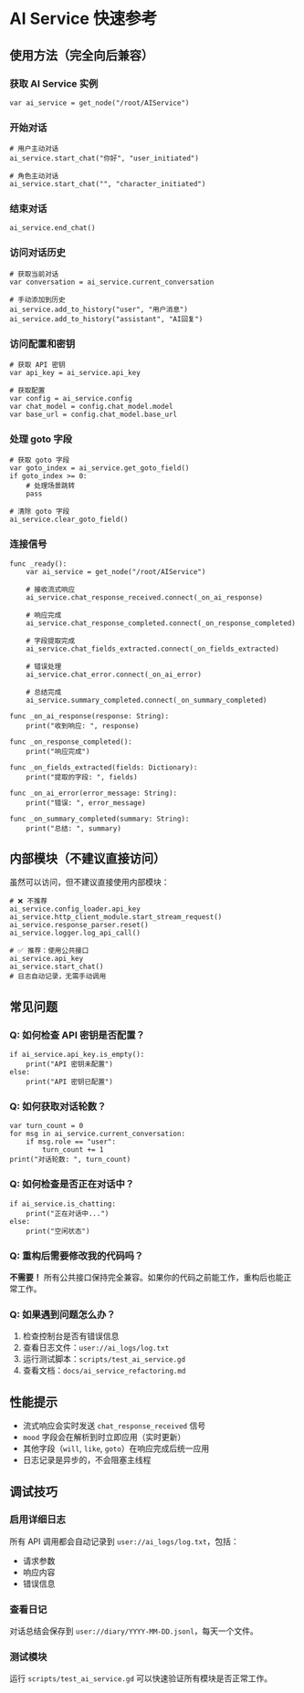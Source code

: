 # AI Service 快速参考

## 使用方法（完全向后兼容）

### 获取 AI Service 实例

```gdscript
var ai_service = get_node("/root/AIService")
```

### 开始对话

```gdscript
# 用户主动对话
ai_service.start_chat("你好", "user_initiated")

# 角色主动对话
ai_service.start_chat("", "character_initiated")
```

### 结束对话

```gdscript
ai_service.end_chat()
```

### 访问对话历史

```gdscript
# 获取当前对话
var conversation = ai_service.current_conversation

# 手动添加到历史
ai_service.add_to_history("user", "用户消息")
ai_service.add_to_history("assistant", "AI回复")
```

### 访问配置和密钥

```gdscript
# 获取 API 密钥
var api_key = ai_service.api_key

# 获取配置
var config = ai_service.config
var chat_model = config.chat_model.model
var base_url = config.chat_model.base_url
```

### 处理 goto 字段

```gdscript
# 获取 goto 字段
var goto_index = ai_service.get_goto_field()
if goto_index >= 0:
    # 处理场景跳转
    pass

# 清除 goto 字段
ai_service.clear_goto_field()
```

### 连接信号

```gdscript
func _ready():
    var ai_service = get_node("/root/AIService")
    
    # 接收流式响应
    ai_service.chat_response_received.connect(_on_ai_response)
    
    # 响应完成
    ai_service.chat_response_completed.connect(_on_response_completed)
    
    # 字段提取完成
    ai_service.chat_fields_extracted.connect(_on_fields_extracted)
    
    # 错误处理
    ai_service.chat_error.connect(_on_ai_error)
    
    # 总结完成
    ai_service.summary_completed.connect(_on_summary_completed)

func _on_ai_response(response: String):
    print("收到响应: ", response)

func _on_response_completed():
    print("响应完成")

func _on_fields_extracted(fields: Dictionary):
    print("提取的字段: ", fields)

func _on_ai_error(error_message: String):
    print("错误: ", error_message)

func _on_summary_completed(summary: String):
    print("总结: ", summary)
```

## 内部模块（不建议直接访问）

虽然可以访问，但不建议直接使用内部模块：

```gdscript
# ❌ 不推荐
ai_service.config_loader.api_key
ai_service.http_client_module.start_stream_request()
ai_service.response_parser.reset()
ai_service.logger.log_api_call()

# ✅ 推荐：使用公共接口
ai_service.api_key
ai_service.start_chat()
# 日志自动记录，无需手动调用
```

## 常见问题

### Q: 如何检查 API 密钥是否配置？

```gdscript
if ai_service.api_key.is_empty():
    print("API 密钥未配置")
else:
    print("API 密钥已配置")
```

### Q: 如何获取对话轮数？

```gdscript
var turn_count = 0
for msg in ai_service.current_conversation:
    if msg.role == "user":
        turn_count += 1
print("对话轮数: ", turn_count)
```

### Q: 如何检查是否正在对话中？

```gdscript
if ai_service.is_chatting:
    print("正在对话中...")
else:
    print("空闲状态")
```

### Q: 重构后需要修改我的代码吗？

**不需要！** 所有公共接口保持完全兼容。如果你的代码之前能工作，重构后也能正常工作。

### Q: 如果遇到问题怎么办？

1. 检查控制台是否有错误信息
2. 查看日志文件：`user://ai_logs/log.txt`
3. 运行测试脚本：`scripts/test_ai_service.gd`
4. 查看文档：`docs/ai_service_refactoring.md`

## 性能提示

- 流式响应会实时发送 `chat_response_received` 信号
- `mood` 字段会在解析到时立即应用（实时更新）
- 其他字段（`will`, `like`, `goto`）在响应完成后统一应用
- 日志记录是异步的，不会阻塞主线程

## 调试技巧

### 启用详细日志

所有 API 调用都会自动记录到 `user://ai_logs/log.txt`，包括：
- 请求参数
- 响应内容
- 错误信息

### 查看日记

对话总结会保存到 `user://diary/YYYY-MM-DD.jsonl`，每天一个文件。

### 测试模块

运行 `scripts/test_ai_service.gd` 可以快速验证所有模块是否正常工作。
